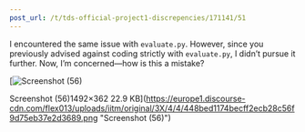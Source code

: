 ```yaml
---
post_url: /t/tds-official-project1-discrepencies/171141/51
---
```

I encountered the same issue with `evaluate.py`. However, since you previously advised against coding strictly with `evaluate.py`, I didn’t pursue it further. Now, I’m concerned—how is this a mistake?

[![Screenshot (56)](https://europe1.discourse-cdn.com/flex013/uploads/iitm/original/3X/4/4/448bed1174becff2ecb28c56f9d75eb37e2d3689.png)

Screenshot (56)1492×362 22.9 KB](https://europe1.discourse-cdn.com/flex013/uploads/iitm/original/3X/4/4/448bed1174becff2ecb28c56f9d75eb37e2d3689.png "Screenshot (56)")